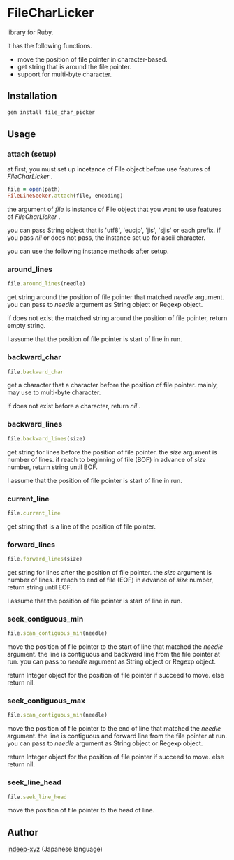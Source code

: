 FileCharLicker
====

library for Ruby.

it has the following functions.

- move the position of file pointer in character-based.
- get string that is around the file pointer.
- support for multi-byte character.


## Installation

```ruby
gem install file_char_picker
```

## Usage

### attach (setup)

at first, you must set up incetance of File object before use features of _FileCharLicker_ .

```ruby
file = open(path)
FileLineSeeker.attach(file, encoding)
```

the argument of _file_ is instance of File object that you want to use features of _FileCharLicker_ .

you can pass String object that is 'utf8', 'eucjp', 'jis', 'sjis' or each prefix. if you pass _nil_ or does not pass, the instance set up for ascii character.

you can use the following instance methods after setup.

### around_lines

```ruby
file.around_lines(needle)
```

get string around the position of file pointer that matched _needle_ argument. you can pass to _needle_ argument as String object or Regexp object.

if does not exist the matched string around the position of file pointer, return empty string.

I assume that the position of file pointer is start of line in run.

### backward_char

```ruby
file.backward_char
```

get a character that a character before the position of file pointer. mainly, may use to multi-byte character.

if does not exist before a character, return _nil_ .

### backward_lines

```ruby
file.backward_lines(size)
```

get string for lines before the position of file pointer. the _size_ argument is number of lines. if reach to beginning of file (BOF) in advance of _size_ number, return string until BOF.

I assume that the position of file pointer is start of line in run.

### current_line

```ruby
file.current_line
```

get string that is a line of the position of file pointer.

### forward_lines

```ruby
file.forward_lines(size)
```

get string for lines after the position of file pointer. the _size_ argument is number of lines. if reach to end of file (EOF) in advance of _size_ number, return string until EOF.

I assume that the position of file pointer is start of line in run.

### seek_contiguous_min

```ruby
file.scan_contiguous_min(needle)
```

move the position of file pointer to the start of line that matched the _needle_ argument. the line is contiguous and backward line from the file pointer at run. you can pass to _needle_ argument as String object or Regexp object.

return Integer object for the position of file pointer if succeed to move. else return nil.

### seek_contiguous_max

```ruby
file.scan_contiguous_min(needle)
```

move the position of file pointer to the end of line that matched the _needle_ argument. the line is contiguous and forward line from the file pointer at run. you can pass to _needle_ argument as String object or Regexp object.

return Integer object for the position of file pointer if succeed to move. else return nil.

### seek_line_head

```ruby
file.seek_line_head
```

move the position of file pointer to the head of line.

## Author

[indeep-xyz](http://indeep.xyz/) (Japanese language)